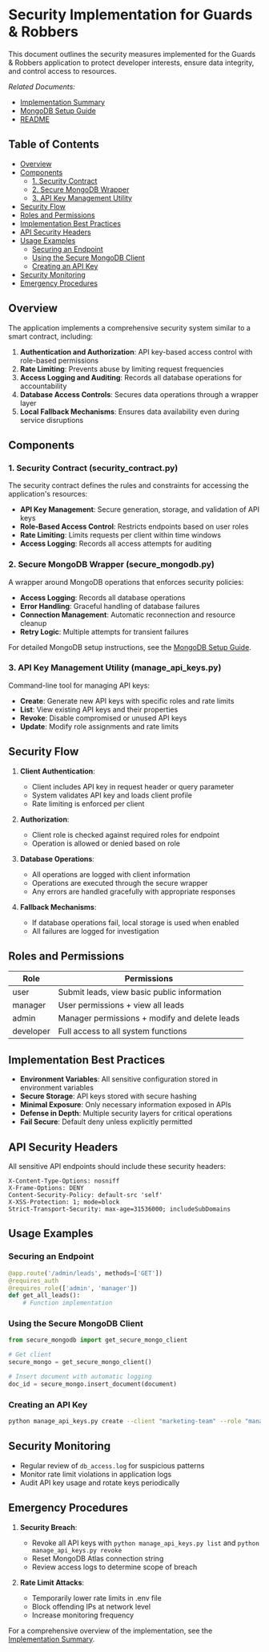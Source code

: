 # Security Implementation for Guards & Robbers

This document outlines the security measures implemented for the Guards & Robbers application to protect developer interests, ensure data integrity, and control access to resources.

*Related Documents:*
- [Implementation Summary](implementation_summary.md)
- [MongoDB Setup Guide](mongodb_setup_guide.md)
- [README](README.md)

## Table of Contents

- [Overview](#overview)
- [Components](#components)
  - [1. Security Contract](#1-security-contract-security_contractpy)
  - [2. Secure MongoDB Wrapper](#2-secure-mongodb-wrapper-secure_mongodbpy)
  - [3. API Key Management Utility](#3-api-key-management-utility-manage_api_keyspy)
- [Security Flow](#security-flow)
- [Roles and Permissions](#roles-and-permissions)
- [Implementation Best Practices](#implementation-best-practices)
- [API Security Headers](#api-security-headers)
- [Usage Examples](#usage-examples)
  - [Securing an Endpoint](#securing-an-endpoint)
  - [Using the Secure MongoDB Client](#using-the-secure-mongodb-client)
  - [Creating an API Key](#creating-an-api-key)
- [Security Monitoring](#security-monitoring)
- [Emergency Procedures](#emergency-procedures)

## Overview

The application implements a comprehensive security system similar to a smart contract, including:

1. **Authentication and Authorization**: API key-based access control with role-based permissions
2. **Rate Limiting**: Prevents abuse by limiting request frequencies
3. **Access Logging and Auditing**: Records all database operations for accountability
4. **Database Access Controls**: Secures data operations through a wrapper layer
5. **Local Fallback Mechanisms**: Ensures data availability even during service disruptions

## Components

### 1. Security Contract (security_contract.py)

The security contract defines the rules and constraints for accessing the application's resources:

- **API Key Management**: Secure generation, storage, and validation of API keys
- **Role-Based Access Control**: Restricts endpoints based on user roles
- **Rate Limiting**: Limits requests per client within time windows
- **Access Logging**: Records all access attempts for auditing

### 2. Secure MongoDB Wrapper (secure_mongodb.py)

A wrapper around MongoDB operations that enforces security policies:

- **Access Logging**: Records all database operations
- **Error Handling**: Graceful handling of database failures
- **Connection Management**: Automatic reconnection and resource cleanup
- **Retry Logic**: Multiple attempts for transient failures

For detailed MongoDB setup instructions, see the [MongoDB Setup Guide](mongodb_setup_guide.md).

### 3. API Key Management Utility (manage_api_keys.py)

Command-line tool for managing API keys:

- **Create**: Generate new API keys with specific roles and rate limits
- **List**: View existing API keys and their properties
- **Revoke**: Disable compromised or unused API keys
- **Update**: Modify role assignments and rate limits

## Security Flow

1. **Client Authentication**:
   - Client includes API key in request header or query parameter
   - System validates API key and loads client profile
   - Rate limiting is enforced per client

2. **Authorization**:
   - Client role is checked against required roles for endpoint
   - Operation is allowed or denied based on role

3. **Database Operations**:
   - All operations are logged with client information
   - Operations are executed through the secure wrapper
   - Any errors are handled gracefully with appropriate responses

4. **Fallback Mechanisms**:
   - If database operations fail, local storage is used when enabled
   - All failures are logged for investigation

## Roles and Permissions

| Role       | Permissions                                       |
|------------|---------------------------------------------------|
| user       | Submit leads, view basic public information       |
| manager    | User permissions + view all leads                 |
| admin      | Manager permissions + modify and delete leads     |
| developer  | Full access to all system functions               |

## Implementation Best Practices

- **Environment Variables**: All sensitive configuration stored in environment variables
- **Secure Storage**: API keys stored with secure hashing
- **Minimal Exposure**: Only necessary information exposed in APIs
- **Defense in Depth**: Multiple security layers for critical operations
- **Fail Secure**: Default deny unless explicitly permitted

## API Security Headers

All sensitive API endpoints should include these security headers:

```
X-Content-Type-Options: nosniff
X-Frame-Options: DENY
Content-Security-Policy: default-src 'self'
X-XSS-Protection: 1; mode=block
Strict-Transport-Security: max-age=31536000; includeSubDomains
```

## Usage Examples

### Securing an Endpoint

```python
@app.route('/admin/leads', methods=['GET'])
@requires_auth
@requires_role(['admin', 'manager'])
def get_all_leads():
    # Function implementation
```

### Using the Secure MongoDB Client

```python
from secure_mongodb import get_secure_mongo_client

# Get client
secure_mongo = get_secure_mongo_client()

# Insert document with automatic logging
doc_id = secure_mongo.insert_document(document)
```

### Creating an API Key

```bash
python manage_api_keys.py create --client "marketing-team" --role "manager" --rate-limit 200
```

## Security Monitoring

- Regular review of `db_access.log` for suspicious patterns
- Monitor rate limit violations in application logs
- Audit API key usage and rotate keys periodically

## Emergency Procedures

1. **Security Breach**:
   - Revoke all API keys with `python manage_api_keys.py list` and `python manage_api_keys.py revoke`
   - Reset MongoDB Atlas connection string
   - Review access logs to determine scope of breach

2. **Rate Limit Attacks**:
   - Temporarily lower rate limits in .env file
   - Block offending IPs at network level
   - Increase monitoring frequency 

For a comprehensive overview of the implementation, see the [Implementation Summary](implementation_summary.md). 